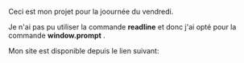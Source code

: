

Ceci est mon projet pour la joournée du vendredi. 

Je n'ai pas pu utiliser la commande **readline** et donc j'ai opté pour la commande **window.prompt** .

Mon site est disponible depuis le lien suivant: 
